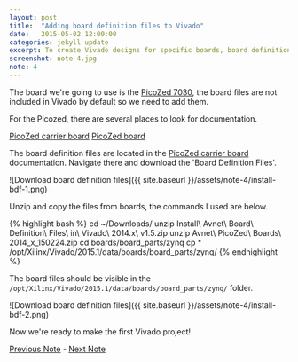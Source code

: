 ```yaml
---
layout: post
title:  "Adding board definition files to Vivado"
date:   2015-05-02 12:00:00
categories: jekyll update
excerpt: To create Vivado designs for specific boards, board definition files can be used. This note shows how to install the board defintion files for Avnet PicoZed boards.
screenshot: note-4.jpg
note: 4
---
```


The board we're going to use is the [PicoZed 7030](http://zedboard.org/product/picozed), the board files are not included in Vivado by default so we need to add them. 

For the Picozed, there are several places to look for documentation. 

[PicoZed carrier board](http://zedboard.org/support/documentation/4701)
[PicoZed board](http://zedboard.org/support/documentation/4736)

The board definition files are located in the [PicoZed carrier board](http://zedboard.org/support/documentation/4701) documentation. Navigate there and download the 'Board Definition Files'.

![Download board definition files]({{ site.baseurl }}/assets/note-4/install-bdf-1.png)

Unzip and copy the files from boards, the commands I used are below.

{% highlight bash %}
cd ~/Downloads/
unzip Install\ Avnet\ Board\ Definition\ Files\ in\ Vivado\ 2014.x\ v1.5.zip 
unzip Avnet\ PicoZed\ Boards\ 2014_x_150224.zip
cd boards/board_parts/zynq
cp * /opt/Xilinx/Vivado/2015.1/data/boards/board_parts/zynq/
{% endhighlight %}

The board files should be visible in the `/opt/Xilinx/Vivado/2015.1/data/boards/board_parts/zynq/` folder.

![Download board definition files]({{ site.baseurl }}/assets/note-4/install-bdf-2.png)

Now we're ready to make the first Vivado project! 

[Previous Note]({{site.baseurl}}/3-running-vivado) - [Next Note]({{site.baseurl}}/5-creating-a-project)